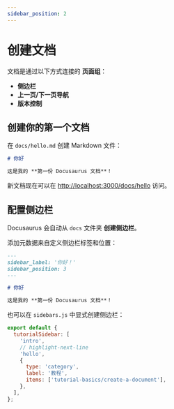 ```yaml
---
sidebar_position: 2
---
```


# 创建文档

文档是通过以下方式连接的 **页面组**：

- **侧边栏**
- **上一页/下一页导航**
- **版本控制**

## 创建你的第一个文档

在 `docs/hello.md` 创建 Markdown 文件：

```md title="docs/hello.md"
# 你好

这是我的 **第一份 Docusaurus 文档**！
```

新文档现在可以在 [http://localhost:3000/docs/hello](http://localhost:3000/docs/hello) 访问。

## 配置侧边栏

Docusaurus 会自动从 `docs` 文件夹 **创建侧边栏**。

添加元数据来自定义侧边栏标签和位置：

```md title="docs/hello.md" {1-4}
---
sidebar_label: '你好！'
sidebar_position: 3
---

# 你好

这是我的 **第一份 Docusaurus 文档**！
```

也可以在 `sidebars.js` 中显式创建侧边栏：

```js title="sidebars.js"
export default {
  tutorialSidebar: [
    'intro',
    // highlight-next-line
    'hello',
    {
      type: 'category',
      label: '教程',
      items: ['tutorial-basics/create-a-document'],
    },
  ],
};
```
